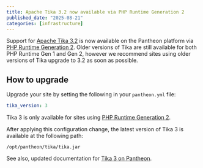 ```yaml
---
title: Apache Tika 3.2 now available via PHP Runtime Generation 2
published_date: "2025-08-21"
categories: [infrastructure]
---
```

Support for [Apache Tika 3.2](https://tika.apache.org/3.2.0/index.html) is now available on the Pantheon platform via [PHP Runtime Generation 2](/php-runtime-generation-2). Older versions of Tika are still available for both PHP Runtime Gen 1 and Gen 2, however we recommend sites using older versions of Tika upgrade to 3.2 as soon as possible.

## How to upgrade
Upgrade your site by setting the following in your `pantheon.yml` file:

```yaml:title=pantheon.yml
tika_version: 3
```
<Alert type="info" title="Note">

Tika 3 is only available for sites using [PHP Runtime Generation 2](/php-runtime-generation-2).

</Alert>

After applying this configuration change, the latest version of Tika 3 is available at the following path:

```
/opt/pantheon/tika/tika.jar
```

See also, updated documentation for [Tika 3 on Pantheon](/external-libraries/#apache-tika).